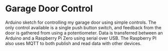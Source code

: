# Garage Door Control
Arduino sketch for controlling my garage door using simple controls. The only control available is a single push button switch, and feedback from the door is gathered from using a potentiometer. Data is transferred between an Arduino and a Raspberry Pi Zero using serial over USB. The Raspberry PI also uses MQTT to both publish and read data with other devices.
